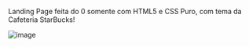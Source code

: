 Landing Page feita do 0 somente com HTML5 e CSS Puro, com tema da Cafeteria StarBucks!

![image](https://github.com/gustavodsroldao/Starbucks/assets/153242164/98a68b59-4321-4135-9217-380271085043)
